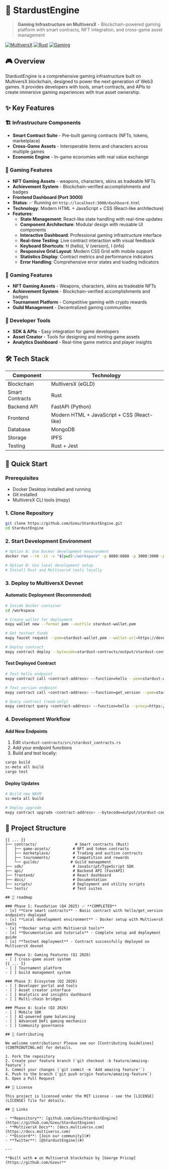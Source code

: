 # 🌟 StardustEngine

> **Gaming Infrastructure on MultiversX** - Blockchain-powered gaming platform with smart contracts, NFT integration, and cross-game asset management

[![MultiversX](https://img.shields.io/badge/MultiversX-Blockchain-blue)](https://multiversx.com/)
[![Rust](https://img.shields.io/badge/Rust-Smart_Contracts-orange)](https://rust-lang.org/)
[![Gaming](https://img.shields.io/badge/Gaming-Infrastructure-purple)](https://github.com/Gzeu/StardustEngine)

## 🎮 Overview

StardustEngine is a comprehensive gaming infrastructure built on MultiversX blockchain, designed to power the next generation of Web3 games. It provides developers with tools, smart contracts, and APIs to create immersive gaming experiences with true asset ownership.

## ✨ Key Features

### 🏗️ Infrastructure Components
- **Smart Contract Suite** - Pre-built gaming contracts (NFTs, tokens, marketplace)
- **Cross-Game Assets** - Interoperable items and characters across multiple games
- **Economic Engine** - In-game economies with real value exchange

### 🎯 Gaming Features
- **NFT Gaming Assets** - weapons, characters, skins as tradeable NFTs
- **Achievement System** - Blockchain-verified accomplishments and badges
- **Frontend Dashboard (Port 3000)**
- **Status**: ✅ Running on `http://localhost:3000/dashboard.html`
- **Technology**: Modern HTML + JavaScript + CSS (React-like architecture)
- **Features**:
  - **State Management**: React-like state handling with real-time updates
  - **Component Architecture**: Modular design with reusable UI components
  - **Interactive Dashboard**: Professional gaming infrastructure interface
  - **Real-time Testing**: Live contract interaction with visual feedback
  - **Keyboard Shortcuts**: H (hello), V (version), I (info)
  - **Responsive Grid Layout**: Modern CSS Grid with mobile support
  - **Statistics Display**: Contract metrics and performance indicators
  - **Error Handling**: Comprehensive error states and loading indicators
### 🎯 Gaming Features
- **NFT Gaming Assets** - Weapons, characters, skins as tradeable NFTs
- **Achievement System** - Blockchain-verified accomplishments and badges
- **Tournament Platform** - Competitive gaming with crypto rewards
- **Guild Management** - Decentralized gaming communities

### 🔧 Developer Tools
- **SDK & APIs** - Easy integration for game developers
- **Asset Creator** - Tools for designing and minting game assets
- **Analytics Dashboard** - Real-time game metrics and player insights

## 🛠️ Tech Stack

| Component | Technology |
|-----------|------------|
| Blockchain | MultiversX (eGLD) |
| Smart Contracts | Rust |
| Backend API | FastAPI (Python) |
| Frontend | Modern HTML + JavaScript + CSS (React-like) |
| Database | MongoDB |
| Storage | IPFS |
| Testing | Rust + Jest |

## 🚀 Quick Start
### Prerequisites
- Docker Desktop installed and running
- Git installed
- MultiversX CLI tools (mxpy)

### 1. Clone Repository
```bash
git clone https://github.com/Gzeu/StardustEngine.git
cd StardustEngine
```

### 2. Start Development Environment
```bash
# Option A: Use Docker development environment
docker run --rm -it -v "$(pwd):/workspace" -p 8080:8080 -p 3000:3000 -p 8000:8000 multiversx/devcontainer-smart-contracts-rust:latest bash

# Option B: Use local development setup
# Install Rust and MultiversX tools locally
```

### 3. Deploy to MultiversX Devnet

#### Automatic Deployment (Recommended)
```bash
# Inside Docker container
cd /workspace

# Create wallet for deployment
mxpy wallet new --format pem --outfile stardust-wallet.pem

# Get testnet funds
mxpy faucet request --pem=stardust-wallet.pem --wallet-url=https://devnet-wallet.multiversx.com --api=https://devnet-api.multiversx.com

# Deploy contract
mxpy contract deploy --bytecode=stardust-contracts/output/stardust-contracts.wasm --pem=stardust-wallet.pem --gas-limit=60000000 --proxy=https://devnet-gateway.multiversx.com --send
```

#### Test Deployed Contract
```bash
# Test hello endpoint
mxpy contract call <contract-address> --function=hello --pem=stardust-wallet.pem --gas-limit=5000000 --proxy=https://devnet-gateway.multiversx.com --send

# Test version endpoint
mxpy contract call <contract-address> --function=get_version --pem=stardust-wallet.pem --gas-limit=5000000 --proxy=https://devnet-gateway.multiversx.com --send

# Query contract (read-only)
mxpy contract query <contract-address> --function=hello --proxy=https://devnet-api.multiversx.com
```

### 4. Development Workflow

#### Add New Endpoints
1. Edit `stardust-contracts/src/stardust_contracts.rs`
2. Add your endpoint functions
3. Build and test locally:
```bash
cargo build
sc-meta all build
cargo test
```

#### Deploy Updates
```bash
# Build new WASM
sc-meta all build

# Deploy upgrade
mxpy contract upgrade <contract-address> --bytecode=output/stardust-contracts.wasm --pem=stardust-wallet.pem --gas-limit=60000000 --send
```

## 📁 Project Structure

```
{{ ... }}
├── contracts/                 # Smart contracts (Rust)
│   ├── game-assets/          # NFT and token contracts
│   ├── marketplace/          # Trading and auction contracts
│   ├── tournaments/          # Competition and rewards
│   └── guilds/              # Guild management
├── sdk/                      # JavaScript/TypeScript SDK
├── api/                      # Backend API (FastAPI)
├── frontend/                 # React dashboard
├── docs/                     # Documentation
├── scripts/                  # Deployment and utility scripts
└── tests/                    # Test suites

## 🎯 roadmap

### Phase 1: Foundation (Q4 2025) ✅ **COMPLETED**
- [x] **Core smart contracts** - Basic contract with hello/get_version endpoints deployed
- [x] **Local development environment** - Docker setup with MultiversX tools
- [x] **Docker setup with MultiversX tools**
- [x] **Documentation and tutorials** - Complete setup and deployment guide
- [x] **Testnet deployment** - Contract successfully deployed on MultiversX devnet

### Phase 2: Gaming Features (Q1 2026)
- [ ] Cross-game asset system
{{ ... }}
- [ ] Tournament platform
- [ ] Guild management system

### Phase 3: Ecosystem (Q2 2026)
- [ ] Developer portal and tools
- [ ] Asset creator interface
- [ ] Analytics and insights dashboard
- [ ] Multi-chain bridges

### Phase 4: Scale (Q3 2026)
- [ ] Mobile SDK
- [ ] AI-powered game balancing
- [ ] Advanced DeFi gaming mechanics
- [ ] Community governance

## 🤝 Contributing

We welcome contributions! Please see our [Contributing Guidelines](CONTRIBUTING.md) for details.

1. Fork the repository
2. Create your feature branch (`git checkout -b feature/amazing-feature`)
3. Commit your changes (`git commit -m 'Add amazing feature'`)
4. Push to the branch (`git push origin feature/amazing-feature`)
5. Open a Pull Request

## 📄 License

This project is licensed under the MIT License - see the [LICENSE](LICENSE) file for details.

## 🔗 Links

- **Repository**: [github.com/Gzeu/StardustEngine](https://github.com/Gzeu/StardustEngine)
- **MultiversX Docs**: [docs.multiversx.com](https://docs.multiversx.com)
- **Discord**: [Join our community](#)
- **Twitter**: [@StardustEngine](#)

---

**Built with ❤️ on MultiversX blockchain by [George Pricop](https://github.com/Gzeu)**